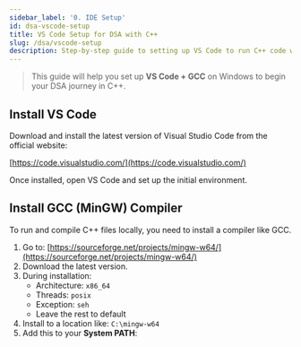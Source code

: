 ```yaml
---
sidebar_label: '0. IDE Setup'
id: dsa-vscode-setup
title: VS Code Setup for DSA with C++
slug: /dsa/vscode-setup
description: Step-by-step guide to setting up VS Code to run C++ code with GCC on Windows.
---
```


> This guide will help you set up **VS Code + GCC** on Windows to begin your DSA journey in C++.

## Install VS Code
Download and install the latest version of Visual Studio Code from the official website:

[https://code.visualstudio.com/](https://code.visualstudio.com/)

Once installed, open VS Code and set up the initial environment.

## Install GCC (MinGW) Compiler
To run and compile C++ files locally, you need to install a compiler like GCC.

1. Go to: [https://sourceforge.net/projects/mingw-w64/](https://sourceforge.net/projects/mingw-w64/)
2. Download the latest version.
3. During installation:
   - Architecture: `x86_64`
   - Threads: `posix`
   - Exception: `seh`
   - Leave the rest to default
4. Install to a location like: `C:\mingw-w64`
5. Add this to your **System PATH**:
